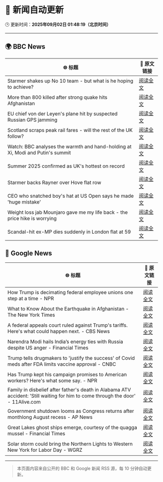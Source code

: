 # 🧠 新闻自动更新

🕒 更新时间：**2025年09月02日 01:48:19（北京时间）**

---

## 🌍 BBC News

| 🌐 标题 | 🔗 原文链接 |
|--------|-------------|
| Starmer shakes up No 10 team - but what is he hoping to achieve? | [阅读全文](https://www.bbc.com/news/articles/cd0d195md5eo?at_medium=RSS&at_campaign=rss) |
| More than 800 killed after strong quake hits Afghanistan | [阅读全文](https://www.bbc.com/news/articles/c3ezgy1zlvwo?at_medium=RSS&at_campaign=rss) |
| EU chief von der Leyen's plane hit by suspected Russian GPS jamming | [阅读全文](https://www.bbc.com/news/articles/c9d07z1439zo?at_medium=RSS&at_campaign=rss) |
| Scotland scraps peak rail fares - will the rest of the UK follow? | [阅读全文](https://www.bbc.com/news/articles/czxp9zl0k90o?at_medium=RSS&at_campaign=rss) |
| Watch: BBC analyses the warmth and hand-holding at Xi, Modi and Putin's summit | [阅读全文](https://www.bbc.com/news/videos/cn0r02zgjj4o?at_medium=RSS&at_campaign=rss) |
| Summer 2025 confirmed as UK's hottest on record | [阅读全文](https://www.bbc.com/weather/articles/c1kz18d3wjro?at_medium=RSS&at_campaign=rss) |
| Starmer backs Rayner over Hove flat row | [阅读全文](https://www.bbc.com/news/articles/cy850l982v0o?at_medium=RSS&at_campaign=rss) |
| CEO who snatched boy's hat at US Open says he made 'huge mistake' | [阅读全文](https://www.bbc.com/news/articles/ce93klk0jpzo?at_medium=RSS&at_campaign=rss) |
| Weight loss jab Mounjaro gave me my life back - the price hike is worrying | [阅读全文](https://www.bbc.com/news/articles/cwyp9e1vyr6o?at_medium=RSS&at_campaign=rss) |
| Scandal-hit ex-MP dies suddenly in London flat at 59 | [阅读全文](https://www.bbc.com/news/articles/cp8908jd3n1o?at_medium=RSS&at_campaign=rss) |

## 📰 Google News

| 🌐 标题 | 🔗 原文链接 |
|--------|-------------|
| How Trump is decimating federal employee unions one step at a time - NPR | [阅读全文](https://news.google.com/rss/articles/CBMiigFBVV95cUxNZUdZSml1SFpIdHJnbmUwalJqZFJaYmRaaFYtMUlibWo5dDM1QkNXVFJIMTlWdzNud29Bd2dCY0x2QVdoU2ZDczVvd3M1dUdybG1ZemNBMm5TbXdodHB4SklRYXJzSnFOVkNrbEFPZFBJcUhOX3ZVTWtGXzY1MWxFU2RyX1hYamFYZUE?oc=5) |
| What to Know About the Earthquake in Afghanistan - The New York Times | [阅读全文](https://news.google.com/rss/articles/CBMijwFBVV95cUxQTGxneThFQUFlcnJPZzdsZVhnVHRNeUh0eF81UnY4eENpd2twaDZZaFUwSzRrRDk3MWpnNWhHMi0ySGk2TnNXNGdnMmhIWG1TNjE4OHB5THhPeUFUVHpRdkVQWFVUcW1JQXJIeFIwOVhWRXVrYXFnUUdzQWxhNkozajF5emtMb21rWU8zU0JTcw?oc=5) |
| A federal appeals court ruled against Trump's tariffs. Here's what could happen next. - CBS News | [阅读全文](https://news.google.com/rss/articles/CBMingFBVV95cUxNTEJhTGhaR1dRa19SOHFlOVBSMTdBRUJUWG9VMU1DaW5yeHZyN0lJN25RLU1jaEFxZU83R1RLc25VeFh2dlpaeUhXZWxEWFNCNGZJMmQ2TW0tME9Wei1pc2tXcnRsOXJ0OThyVV9nRjVSaHVVd1YwSnRFNmtrRWJuVkhlc0UzanRaSzV3b0J5azltdmNWM01qTkI2V0FZUdIBowFBVV95cUxNLWlDM1ZQZDFLbEdBNUs1MEQwakwtLU01SzR4M0JDa0tXRXZKU1VRS1RVSVphTTdKNTFXN2lrTHhVMUpRWkdEcEJwZDNZLW9vVWo1NVh3Wld2YlRTNDg0VlEtS29jVFdiTlBfV3hHVl9GSHdzZ1RYZkNNbFhta1NXdkhUcEVaZE5jV3BjbU5Sbm4walpaNUFVa1ZQLTJ4SVB6Uk53?oc=5) |
| Narendra Modi hails India’s energy ties with Russia despite US anger - Financial Times | [阅读全文](https://news.google.com/rss/articles/CBMicEFVX3lxTE1GV3ZuNkVBRnJNdkttZkJIbkJMQ2JmSFFEd0VFT29wVWxfOWk3cXYwMExBX1dsTTZjUXNpLUZlaHgyVzRjR0RCa1FodElxMGwtOGRHX2I2UHl4LXBGdDk5Yk95dXd2VkJiTDBXcnJKdHQ?oc=5) |
| Trump tells drugmakers to 'justify the success' of Covid meds after FDA limits vaccine approval - CNBC | [阅读全文](https://news.google.com/rss/articles/CBMic0FVX3lxTE1BOWxHYXc5am43QVo2VmxydWN1Q3lfYUlWMWdxQnRsSVRCMEVBdDB3OVdBM0VmWHpKdEw3N3JDd1BTWVpvbWM0b3Exam5FQmxxWFUzaUFRM016dUt3WmR6Z3VRdU51WkFtZ2Y5Y1NmUnlfaTDSAXhBVV95cUxNTmg1RjNpZEc4eVpIUmNPeC1oaHZLUUdMZXJ0SE9Ndmw2U3BQYmFkLTdrSjZocEp2UW9rQWxwTjdJUGNkM2Q1V1NpdldWcEF3RUpKcElHQnJVTHpuWGk4OWJmVWh4UmpLMHVmTFVCOHFiTHRnSnpNOVU?oc=5) |
| Has Trump kept his campaign promises to American workers? Here's what some say. - NPR | [阅读全文](https://news.google.com/rss/articles/CBMiiAFBVV95cUxNdjU3WEZoaUdFeDJJeGZXeTl5bDV3MnRwWHB2NFBSdzd6VWZHa0tYRnVralNJcUNxS29vNXh4ZkVKX0ZPZXRMZjJCXzhaSmhmZ2o1c1ZfYTBvTVhFLUYyYUpvdnFVdGV0QndXSWFvejRvOHhxR2M3ZWJiOUtpRzQxeGJoc2JhRW80?oc=5) |
| Family in disbelief after father's death in Alabama ATV accident: 'Still waiting for him to come through the door' - 11Alive.com | [阅读全文](https://news.google.com/rss/articles/CBMi7wFBVV95cUxNY1d4M01JdTZJQV9yZnFiVm10M3dzOHpmOUNTOVh0QjFqcU0xUjRaUm1pRkthd2RYOVNkeVYza1dDanByRG1sZFVQQ3RjWGlHdmdZdXNpeUdpQWZham1TRnU4ZHpzWnhuN190SjZCSFFfQVlpTmVEejFYX2RvczB6bHBKWWFlVmlDMGtXWjhsVzIzUEJuZUVCOVpPMzR6REZZcFJiQ3dHYUJnQ1lfcEV5WTJpMDFBTDBJOXBRRFh6MjF3Y0EwLU13TlFiQjFRZHUwcWp6b0xSUWxhSEkxTC1ZQ0ZMTS1ZWklvTlBKUmFrNA?oc=5) |
| Government shutdown looms as Congress returns after monthlong August recess - AP News | [阅读全文](https://news.google.com/rss/articles/CBMingFBVV95cUxQYWhlNENqeVJwUUdoUFNkZEpzSjZSdzZManFVSHBiTnFBYkhvT25LU1o1aV82S0dzTE90cl9NSW9YZEZETjhNdElDZTZ6Q3hKTjlZUVVQZUxCdDREbXhQSFpCdHR5SHV3MDB0cUdWbjNLc3UtQ2VUbDg3NllET0c0cVFJVmxFX09CbkhwUV9uazlQeFZneFdNcGluYml3QQ?oc=5) |
| Great Lakes ghost ships emerge, courtesy of the quagga mussel - Financial Times | [阅读全文](https://news.google.com/rss/articles/CBMicEFVX3lxTE5TRTFpdmlHWDlFN0lieGRfSDI5MVlJdlVPU3BjaDhEVXZaU0s1QTYwVlNSMUFPNDZFZGhxRFd1OWZxWEoxSkd4dkdwQUhoa2hSVUs1cFJJLTd2QjFkMExNT1dzMkRnQnRIRHltSUpfN1E?oc=5) |
| Solar storm could bring the Northern Lights to Western New York for Labor Day - WGRZ | [阅读全文](https://news.google.com/rss/articles/CBMizgFBVV95cUxQMk05dUNjNVNTazNENXpJNDROMERRR1A3WERmdWxQMDhFNWt4S19lMjNDUmpqenpwbGR3YnM4ZGE2aEMyR2MteENkZWpQUlhYcFpHNjYwbEtyQWpJbTRUS2dfdDBSdkI3LUl6UGgtZkIzbDhyN1htVFJsR2VqRVZLc0xsMk10NDZ6QUdvY2dteTlBVU5XV214TERXTURTZmwyai1GeDdWSk1lVnRtNEJxNDNEZU5uLTY2c2xIWldFYy0wRzhwVVFnU3VwU182Zw?oc=5) |

---
> 本页面内容来自公开的 BBC 和 Google 新闻 RSS 源，每 10 分钟自动更新。